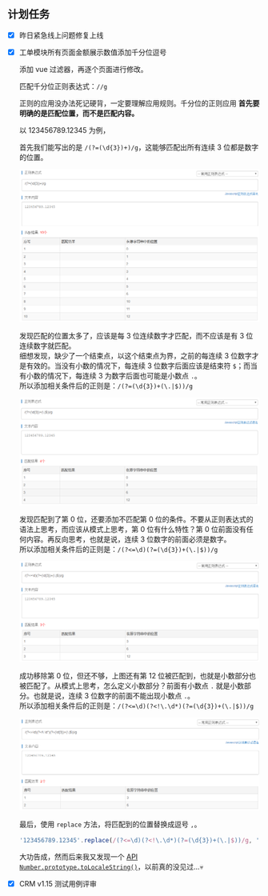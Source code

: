 ## 计划任务

* [x] 昨日紧急线上问题修复上线

* [x] 工单模块所有页面金额展示数值添加千分位逗号

	添加 vue 过滤器，再逐个页面进行修改。

	匹配千分位正则表达式：`//g`

	正则的应用没办法死记硬背，一定要理解应用规则。千分位的正则应用 **首先要明确的是匹配位置，而不是匹配内容。**  

	以 123456789.12345 为例，
	
	首先我们能写出的是 `/(?=(\d{3})+)/g`，这能够匹配出所有连续 3 位都是数字的位置。

	![](./assets/20190216180713.png)
	
	发现匹配的位置太多了，应该是每 3 位连续数字才匹配，而不应该是有 3 位连续数字就匹配。  
	细想发现，缺少了一个结束点，以这个结束点为界，之前的每连续 3 位数字才是有效的。当没有小数的情况下，每连续 3 位数字后面应该是结束符 `$`；而当有小数的情况下，每连续 3 为数字后面也可能是小数点 `.`。  
	所以添加相关条件后的正则是：`/(?=(\d{3})+(\.|$))/g`

	![](./assets/20190216180732.png)

	发现匹配到了第 0 位，还要添加不匹配第 0 位的条件。不要从正则表达式的语法上思考，而应该从模式上思考，第 0 位有什么特性？第 0 位前面没有任何内容。再反向思考，也就是说，连续 3 位数字的前面必须是数字。  
	所以添加相关条件后的正则是：`/(?<=\d)(?=(\d{3})+(\.|$))/g`

	![](./assets/20190216181849.png)

	成功移除第 0 位，但还不够，上图还有第 12 位被匹配到，也就是小数部分也被匹配了。从模式上思考，怎么定义小数部分？前面有小数点 `.` 就是小数部分。也就是说，连续 3 位数字的前面不能出现小数点 `.`。  
	所以添加相关条件后的正则是：`/(?<=\d)(?<!\.\d*)(?=(\d{3})+(\.|$))/g`

	![](./assets/20190216183338.png)

	最后，使用 `replace` 方法，将匹配到的位置替换成逗号 `,`。

	```js
	'123456789.12345'.replace(/(?<=\d)(?<!\.\d*)(?=(\d{3})+(\.|$))/g, ',') // "123,456,789.12345"
	```

	大功告成，然而后来我又发现一个 [API `Number.prototype.toLocaleString()`](https://developer.mozilla.org/en-US/docs/Web/JavaScript/Reference/Global_Objects/Number/toLocaleString)，以前真的没见过...💀

* [x] CRM v1.15 测试用例评审
